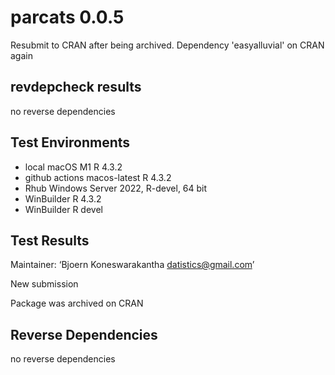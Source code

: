 
# parcats 0.0.5
Resubmit to CRAN after being archived.
Dependency 'easyalluvial' on CRAN again

## revdepcheck results
no reverse dependencies

## Test Environments
* local macOS M1 R 4.3.2
* github actions macos-latest R 4.3.2
* Rhub Windows Server 2022, R-devel, 64 bit
* WinBuilder R 4.3.2
* WinBuilder R devel

## Test Results

Maintainer: ‘Bjoern Koneswarakantha <datistics@gmail.com>’

New submission

Package was archived on CRAN

## Reverse Dependencies

no reverse dependencies

